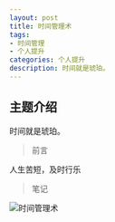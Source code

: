```yaml
---
layout: post
title: 时间管理术
tags:
- 时间管理
- 个人提升
categories: 个人提升
description: 时间就是琥珀。
---
```

## 主题介绍
时间就是琥珀。

<!-- more -->

> 前言

人生苦短，及时行乐

> 笔记

![时间管理术](http://ww4.sinaimg.cn/large/006tNc79ly1g44dc0riz7j32az0u0kez.jpg)


